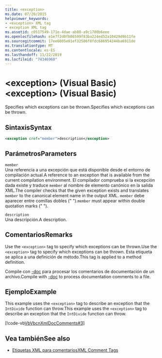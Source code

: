 ```yaml
---
title: <exception>
ms.date: 07/20/2015
helpviewer_keywords:
- <exception> XML tag
- exception XML tag
ms.assetid: c0517549-171e-4dae-ab88-a9c1700b6eee
ms.openlocfilehash: e1e7f2d0fb06599f83ba224ed52a10429d9b11fe
ms.sourcegitcommit: 17ee6605e01ef32506f8fdc686954244ba6911de
ms.translationtype: MT
ms.contentlocale: es-ES
ms.lasthandoff: 11/22/2019
ms.locfileid: "74346960"
---
```

# <a name="exception-visual-basic"></a><span data-ttu-id="40cd6-101">\<exception> (Visual Basic)</span><span class="sxs-lookup"><span data-stu-id="40cd6-101">\<exception> (Visual Basic)</span></span>
<span data-ttu-id="40cd6-102">Specifies which exceptions can be thrown.</span><span class="sxs-lookup"><span data-stu-id="40cd6-102">Specifies which exceptions can be thrown.</span></span>  
  
## <a name="syntax"></a><span data-ttu-id="40cd6-103">Sintaxis</span><span class="sxs-lookup"><span data-stu-id="40cd6-103">Syntax</span></span>  
  
```xml  
<exception cref="member">description</exception>  
```  
  
## <a name="parameters"></a><span data-ttu-id="40cd6-104">Parámetros</span><span class="sxs-lookup"><span data-stu-id="40cd6-104">Parameters</span></span>  
 `member`  
 <span data-ttu-id="40cd6-105">Una referencia a una excepción que está disponible desde el entorno de compilación actual.</span><span class="sxs-lookup"><span data-stu-id="40cd6-105">A reference to an exception that is available from the current compilation environment.</span></span> <span data-ttu-id="40cd6-106">El compilador comprueba si la excepción dada existe y traduce `member` al nombre de elemento canónico en la salida XML.</span><span class="sxs-lookup"><span data-stu-id="40cd6-106">The compiler checks that the given exception exists and translates `member` to the canonical element name in the output XML.</span></span> <span data-ttu-id="40cd6-107">`member` debe aparecer entre comillas dobles (" ").</span><span class="sxs-lookup"><span data-stu-id="40cd6-107">`member` must appear within double quotation marks (" ").</span></span>  
  
 `description`  
 <span data-ttu-id="40cd6-108">Una descripción.</span><span class="sxs-lookup"><span data-stu-id="40cd6-108">A description.</span></span>  
  
## <a name="remarks"></a><span data-ttu-id="40cd6-109">Comentarios</span><span class="sxs-lookup"><span data-stu-id="40cd6-109">Remarks</span></span>  
 <span data-ttu-id="40cd6-110">Use the `<exception>` tag to specify which exceptions can be thrown.</span><span class="sxs-lookup"><span data-stu-id="40cd6-110">Use the `<exception>` tag to specify which exceptions can be thrown.</span></span> <span data-ttu-id="40cd6-111">Esta etiqueta se aplica a una definición de método.</span><span class="sxs-lookup"><span data-stu-id="40cd6-111">This tag is applied to a method definition.</span></span>  
  
 <span data-ttu-id="40cd6-112">Compile con [-doc](../../../visual-basic/reference/command-line-compiler/doc.md) para procesar los comentarios de documentación de un archivo.</span><span class="sxs-lookup"><span data-stu-id="40cd6-112">Compile with [-doc](../../../visual-basic/reference/command-line-compiler/doc.md) to process documentation comments to a file.</span></span>  
  
## <a name="example"></a><span data-ttu-id="40cd6-113">Ejemplo</span><span class="sxs-lookup"><span data-stu-id="40cd6-113">Example</span></span>  
 <span data-ttu-id="40cd6-114">This example uses the `<exception>` tag to describe an exception that the `IntDivide` function can throw.</span><span class="sxs-lookup"><span data-stu-id="40cd6-114">This example uses the `<exception>` tag to describe an exception that the `IntDivide` function can throw.</span></span>  
  
 [!code-vb[VbVbcnXmlDocComments#3](~/samples/snippets/visualbasic/VS_Snippets_VBCSharp/VbVbcnXmlDocComments/VB/Class1.vb#3)]  
  
## <a name="see-also"></a><span data-ttu-id="40cd6-115">Vea también</span><span class="sxs-lookup"><span data-stu-id="40cd6-115">See also</span></span>

- [<span data-ttu-id="40cd6-116">Etiquetas XML para comentarios</span><span class="sxs-lookup"><span data-stu-id="40cd6-116">XML Comment Tags</span></span>](../../../visual-basic/language-reference/xmldoc/index.md)
